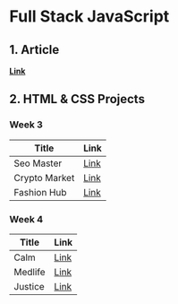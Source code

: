 # Full Stack JavaScript 

## 1. Article 

**[Link](./Article/Readme.md)**

## 2. HTML & CSS Projects

### Week 3

|Title|Link|
|---|---|
|Seo Master|[Link]()|
|Crypto Market|[Link]()|
|Fashion Hub|[Link]()|


### Week 4

|Title|Link|
|---|---|
|Calm|[Link](./Html%20and%20Css%20Assignments/Week%204)|
|Medlife|[Link]()|
|Justice|[Link]()|